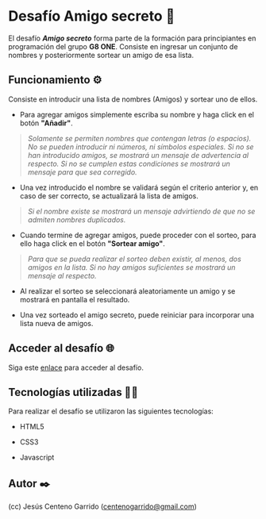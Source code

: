 # Desafío Amigo secreto 🎁

El desafío _**Amigo secreto**_ forma parte de la formación para principiantes en programación del grupo **G8 ONE**. Consiste en ingresar un conjunto de nombres y posteriormente sortear un amigo de esa lista.

## Funcionamiento ⚙️

Consiste en introducir una lista de nombres (Amigos) y sortear uno de ellos.

* Para agregar amigos simplemente escriba su nombre y haga click en el botón **"Añadir"**.

> _Solamente se permiten nombres que contengan letras (o espacios). No se pueden introducir ni números, ni símbolos especiales. Si no se han introducido amigos, se mostrará un mensaje de advertencia al respecto. Si no se cumplen estas condiciones se mostrará un mensaje para que sea corregido._

* Una vez introducido el nombre se validará según el criterio anterior y, en caso de ser correcto, se actualizará la lista de amigos.

> _Si el nombre existe se mostrará un mensaje advirtiendo de que no se admiten nombres duplicados._

* Cuando termine de agregar amigos, puede proceder con el sorteo, para ello haga click en el botón **"Sortear amigo"**.

> _Para que se pueda realizar el sorteo deben existir, al menos, dos amigos en la lista. Si no hay amigos suficientes se mostrará un mensaje al respecto._

* Al realizar el sorteo se seleccionará aleatoriamente un amigo y se mostrará en pantalla el resultado.

* Una vez sorteado el amigo secreto, puede reiniciar para incorporar una lista nueva de amigos.

## Acceder al desafío 🌐

Siga este [enlace](https://CentenoGarrido.github.io/challenge-amigo-secreto) para acceder al desafío.

## Tecnologías utilizadas 👨‍💻

Para realizar el desafío se utilizaron las siguientes tecnologías:

* HTML5

* CSS3

* Javascript

## Autor ✒️

(cc) Jesús Centeno Garrido (centenogarrido@gmail.com)